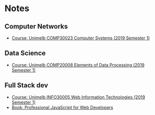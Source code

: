# Notes

## Computer Networks
- [Course: Unimelb COMP30023 Computer Systems (2019 Semester 1)](Courses/Unimelb_COMP30023_Computer_Systems/Lecture_Summary.md)

## Data Science
- [Course: Unimelb COMP20008 Elements of Data Processing (2019 Semester 1)](Courses/Unimelb_COMP20008_Elements_of_Data_Processing/Summary.md)

## Full Stack dev
- [Course: Unimelb INFO30005 Web Information Technologies (2019 Semester 1)](Courses/Unimelb_INFO30005_Web_Information_Technologies/Summary.md)
- [Book: Professional JavaScript for Web Developers](Books/Professional_Javascript_for_Web_Developers_Notes.md)
